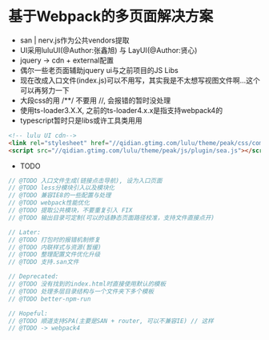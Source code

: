 # 基于Webpack的多页面解决方案

- san | nerv.js作为公共vendors提取
- UI采用luluUI(@Author:张鑫旭) 与 LayUI(@Author:贤心)
- jquery -> cdn + external配置
- 偶尔一些老页面辅助jquery ui与之前项目的JS Libs
- 现在改成入口文件(index.js)可以不用写，其实我是不太想写视图文件啊...这个可以再努力一下
- 大段css的用 /**/ 不要用 //, 会报错的暂时没处理    
- 使用ts-loader3.X.X, 之前的ts-loader4.x.x是指支持webpack4的
- typescript暂时只是libs或许工具类用用
    
```html
<!-- lulu UI cdn-->
<link rel="stylesheet" href="//qidian.gtimg.com/lulu/theme/peak/css/common/ui.css">
<script src="//qidian.gtimg.com/lulu/theme/peak/js/plugin/sea.js"></script>
```

- TODO

```js
// @TODO 入口文件生成(链接点击导航), 设为入口页面 
// @TODO less分模块引入以及模块化
// @TODO 兼容IE8的一些配置与处理
// @TODO webpack性能优化
// @TODO 提取公共模块，不要重复引入 FIX
// @TODO 输出目录可定制(可以的话静态页面路径校准，支持文件直接点开) 

// Later:
// @TODO 打包时的报错机制修复
// @TODO 内联样式与资源(暂缓)
// @TODO 整理配置文件优化升级
// @TODO 支持.san文件

// Deprecated:
// @TODO 没有找到的index.html时直接使用默认的模板
// @TODO 处理多层目录结构与一个文件夹下多个模板
// @TODO better-npm-run

// Hopeful:
// @TODO 顺道支持SPA(主要是SAN + router, 可以不兼容IE) // 这样
// @TODO -> webpack4
```
    